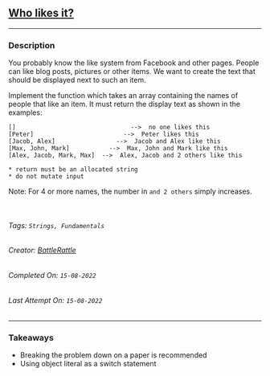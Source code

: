 ## [Who likes it?](https://www.codewars.com/kata/5266876b8f4bf2da9b000362)
---
### Description

You probably know the like system from Facebook and other pages. People can like blog posts, pictures or other items. We want to create the text that should be displayed next to such an item.

Implement the function which takes an array containing the names of people that like an item. It must return the display text as shown in the examples:

```
[]                                -->  no one likes this
[Peter]                         -->  Peter likes this
[Jacob, Alex]                 -->  Jacob and Alex like this
[Max, John, Mark]           -->  Max, John and Mark like this
[Alex, Jacob, Mark, Max]  -->  Alex, Jacob and 2 others like this
```


```if:c
* return must be an allocated string
* do not mutate input
```

Note: For 4 or more names, the number in `and 2 others` simply increases.

<br>

###### Tags: `Strings, Fundamentals`

###### Creator: [BattleRattle](https://www.codewars.com/users/BattleRattle)

###### Completed On: `15-08-2022`

###### Last Attempt On: `15-08-2022`

---

### Takeaways
- Breaking the problem down on a paper is recommended
- Using object literal as a switch statement
